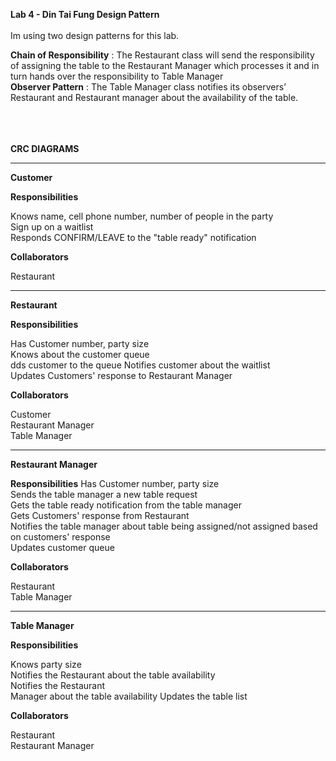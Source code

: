 **Lab 4 - Din Tai Fung Design Pattern**
<br><br>
Im using two design patterns for this lab.

**Chain of Responsibility** : The Restaurant class will send the responsibility of assigning the table to the Restaurant Manager which processes it and in turn hands over the responsibility to Table Manager<br>
**Observer Pattern** : The Table Manager class notifies its observers’ Restaurant and Restaurant manager about the availability of the table.

<br><br><br>
**CRC DIAGRAMS**

---------------------------------------------------------------------
**Customer**

**Responsibilities** 

Knows name, cell phone number, number of people in the party <br>
Sign up on a waitlist <br>
Responds CONFIRM/LEAVE to the "table ready" notification<br>

**Collaborators**

Restaurant

---------------------------------------------------------------------

**Restaurant**

**Responsibilities** 

Has Customer number, party size <br>
Knows about the customer queue <br>
dds customer to the queue Notifies customer about the waitlist <br>
Updates Customers' response to Restaurant Manager<br>

**Collaborators**

Customer<br>
Restaurant Manager<br>
Table Manager<br>

---------------------------------------------------------------------

**Restaurant Manager**

**Responsibilities** 
Has Customer number, party size <br>
Sends the table manager a new table request <br>
Gets the table ready notification from the table manager <br>
Gets Customers' response from Restaurant <br>
Notifies the table manager about table being assigned/not assigned based on customers' response <br>
Updates customer queue<br>

**Collaborators**

Restaurant <br>
Table Manager<br>

---------------------------------------------------------------------

**Table Manager**

**Responsibilities** 

Knows party size <br>
Notifies the Restaurant about the table availability <br>
Notifies the Restaurant <br>
Manager about the table availability Updates the table list<br>

**Collaborators**

Restaurant <br>
Restaurant Manager<br>
